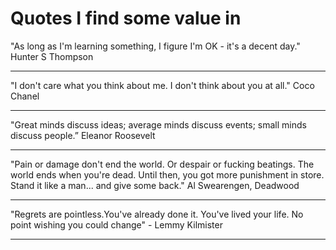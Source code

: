 Quotes I find some value in
==========

"As long as I'm learning something, I figure I'm OK - it's a decent day." Hunter S Thompson

---

"I don't care what you think about me. I don't think about you at all." Coco Chanel

---

"Great minds discuss ideas; average minds discuss events; small minds discuss people.” Eleanor Roosevelt

---

"Pain or damage don't end the world. Or despair or fucking beatings. The world ends when you're dead. Until then, you got more punishment in store. Stand it like a man... and give some back." Al Swearengen, Deadwood  

---

"Regrets are pointless.You've already done it. You've lived your life. No point wishing you could change" - Lemmy Kilmister

---
